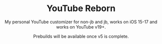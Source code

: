 <div align="center">

# YouTube Reborn

My personal YouTube customizer for non-jb and jb, works on iOS 15-17 and works on YouTube v19+.

Prebuilds will be available once v5 is complete.

</div>